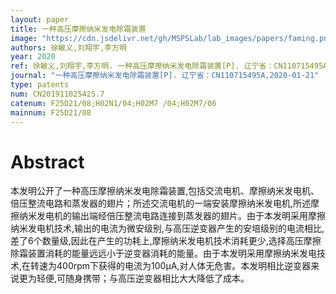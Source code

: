 ```yaml
---
layout: paper
title: 一种高压摩擦纳米发电除霜装置
image: "https://cdn.jsdelivr.net/gh/MSPSLab/lab_images/papers/faming.png"
authors: 徐敏义,刘翔宇,李方明
year: 2020
ref: 徐敏义,刘翔宇,李方明. 一种高压摩擦纳米发电除霜装置[P]. 辽宁省：CN110715495A,2020-01-21
journal: "一种高压摩擦纳米发电除霜装置[P]. 辽宁省：CN110715495A,2020-01-21"
type: patents
num: CN201911025425.7
catenum: F25D21/08;H02N1/04;H02M7 /04;H02M7/06
mainnum: F25D21/08
---
```


# Abstract

本发明公开了一种高压摩擦纳米发电除霜装置,包括交流电机、摩擦纳米发电机、倍压整流电路和蒸发器的翅片；所述交流电机的一端安装摩擦纳米发电机,所述摩擦纳米发电机的输出端经倍压整流电路连接到蒸发器的翅片。由于本发明采用摩擦纳米发电机技术,输出的电流为微安级别,与高压逆变器产生的安培级别的电流相比,差了6个数量级,因此在产生的功耗上,摩擦纳米发电机技术消耗更少,选择高压摩擦除霜装置消耗的能量远远小于逆变器消耗的能量。由于本发明采用摩擦纳米发电技术,在转速为400rpm下获得的电流为100μA,对人体无危害。本发明相比逆变器来说更为轻便,可随身携带；与高压逆变器相比大大降低了成本。